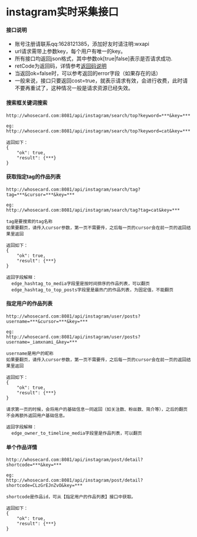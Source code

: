 # instagram实时采集接口

#### 接口说明
* 账号注册请联系qq:1628121385，添加好友时请注明:wxapi
* url请求需带上参数key，每个用户有唯一的key。
* 所有接口均返回json格式，其中参数ok[true|false]表示是否请求成功.
* retCode为返回码，详情参考[返回码说明](https://github.com/iwoods100/wxapi-doc/blob/master/retcode.md)
* 当返回ok=false时，可以参考返回的error字段（如果存在的话）
* 一般来说，接口只要返回cost=true，就表示请求有效，会进行收费，此时请不要再重试了，这种情况一般是请求资源已经失效。

#### 搜索框关键词搜索
```
http://whosecard.com:8081/api/instagram/search/top?keyword=***&key=***

eg:
http://whosecard.com:8081/api/instagram/search/top?keyword=cat&key=***

返回如下：
{
	"ok": true,
	"result": {***}
}
```

#### 获取指定tag的作品列表
```
http://whosecard.com:8081/api/instagram/search/tag?tag=***&cursor=***&key=***

eg:
http://whosecard.com:8081/api/instagram/search/tag?tag=cat&key=***

tag是要搜索的tag名称
如果要翻页，请传入cursor参数，第一页不需要传，之后每一页的cursor会在前一页的返回结果里返回

返回如下：
{
	"ok": true,
	"result": {***}
}

返回字段解释：
  edge_hashtag_to_media字段里是按时间排序的作品列表，可以翻页
  edge_hashtag_to_top_posts字段里是最热门的作品列表，为固定值，不能翻页
```

#### 指定用户的作品列表
```
http://whosecard.com:8081/api/instagram/user/posts?username=***&cursor=***&key=***

eg:
http://whosecard.com:8081/api/instagram/user/posts?username=_iamxnami_&key=***

username是用户的昵称
如果要翻页，请传入cursor参数，第一页不需要传，之后每一页的cursor会在前一页的返回结果里返回

返回如下：
{
	"ok": true,
	"result": {***}
}

请求第一页的时候，会将用户的基础信息一同返回（如关注数、粉丝数、简介等），之后的翻页不会再额外返回用户基础信息。

返回字段解释：
  edge_owner_to_timeline_media字段里是作品列表，可以翻页
```

#### 单个作品详情
```
http://whosecard.com:8081/api/instagram/post/detail?shortcode=***&key=***

eg:
http://whosecard.com:8081/api/instagram/post/detail?shortcode=CLzGrEJnZvO&key=***

shortcode是作品id，可从【指定用户的作品列表】接口中获取。

返回如下：
{
	"ok": true,
	"result": {***}
}
```
